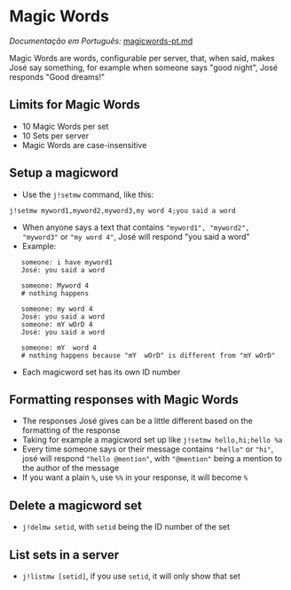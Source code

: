 Magic Words
==================

*Documentação em Português:* [magicwords-pt.md](https://github.com/lkmnds/jose/blob/master/doc/cmd/magicwords-pt.md)

Magic Words are words, configurable per server, that, when said, makes José
say something, for example when someone says "good night", José responds "Good dreams!"

## Limits for Magic Words
 * 10 Magic Words per set
 * 10 Sets per server
 * Magic Words are case-insensitive

## Setup a magicword

 * Use the `j!setmw` command, like this:
  ```
  j!setmw myword1,myword2,myword3,my word 4;you said a word
  ```
  * When anyone says a text that contains `"myword1", "myword2", "myword3"` or `"my word 4"`,
   José will respond "you said a word"
 * Example:
```
   someone: i have myword1
   José: you said a word

   someone: Myword 4
   # nothing happens

   someone: my word 4
   José: you said a word
   someone: mY wOrD 4
   José: you said a word

   someone: mY  word 4
   # nothing happens because "mY  wOrD" is different from "mY wOrD"
```
  * Each magicword set has its own ID number

## Formatting responses with Magic Words
 * The responses José gives can be a little different based on the formatting of the response
  * Taking for example a magicword set up like `j!setmw hello,hi;hello %a`
  * Every time someone says or their message contains `"hello"` or `"hi"`, josé will respond `"hello @mention"`, with `"@mention"` being a mention to the author of the message
  * If you want a plain `%`, use `%%` in your response, it will become `%`

## Delete a magicword set
 * `j!delmw setid`, with `setid` being the ID number of the set

## List sets in a server
 * `j!listmw [setid]`, if you use `setid`, it will only show that set
